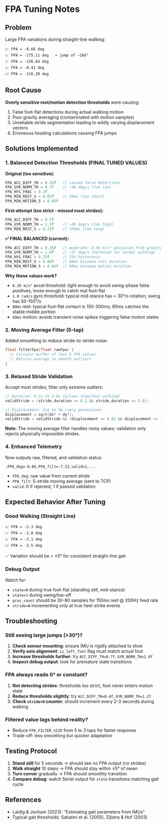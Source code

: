 # FPA Tuning Notes

## Problem
Large FPA variations during straight-line walking:
```
📈 FPA = -8.66 deg
📈 FPA = -175.11 deg   ← jump of ~166°
📈 FPA = -136.64 deg
📈 FPA = -0.41 deg
📈 FPA = -116.20 deg
```

## Root Cause
**Overly sensitive rest/motion detection thresholds** were causing:
1. False foot-flat detections during actual walking motion
2. Poor gravity averaging (contaminated with motion samples)
3. Unreliable stride segmentation leading to wildly varying displacement vectors
4. Erroneous heading calculations causing FPA jumps

## Solutions Implemented

### 1. Balanced Detection Thresholds (FINAL TUNED VALUES)
**Original (too sensitive):**
```cpp
FPA_ACC_DIFF_TH = 0.25f   // caused false detections
FPA_GYR_NORM_TH = 0.7f    // ~40 deg/s (too low)
FPA_HYS_FRAC = 0.2f
FPA_MIN_REST_S = 0.05f    // 50ms (too short)
FPA_MIN_MOTION_S = 0.05f
```

**First attempt (too strict - missed most strides):**
```cpp
FPA_ACC_DIFF_TH = 0.5f
FPA_GYR_NORM_TH = 1.5f    // ~86 deg/s (too high)
FPA_MIN_REST_S = 0.15f    // 150ms (too long)
```

**✅ FINAL BALANCED (current):**
```cpp
FPA_ACC_DIFF_TH = 0.35f   // moderate: 0.35 m/s² deviation from gravity
FPA_GYR_NORM_TH = 1.0f    // ~57 deg/s (balanced for normal walking)
FPA_HYS_FRAC = 0.25f      // 25% hysteresis
FPA_MIN_REST_S = 0.08f    // 80ms minimum rest duration
FPA_MIN_MOTION_S = 0.06f  // 60ms minimum motion duration
```

**Why these values work?**
- `0.35 m/s²` accel threshold: tight enough to avoid swing-phase false positives, loose enough to catch real foot-flat
- `1.0 rad/s` gyro threshold: typical mid-stance has < 30°/s rotation; swing has 50-150°/s
- `80ms` rest: typical foot-flat contact is 150-300ms; 80ms catches the stable middle portion
- `60ms` motion: avoids transient noise spikes triggering false motion states

### 2. Moving Average Filter (5-tap)
Added smoothing to reduce stride-to-stride noise:
```cpp
float filterFpa(float rawFpa) {
  // Circular buffer of last 5 FPA values
  // Returns average to smooth outliers
}
```

### 3. Relaxed Stride Validation
Accept most strides; filter only extreme outliers:
```cpp
// Duration: 0.2s to 3.0s (allows slow/fast walking)
validStride = (stride_duration >= 0.2 && stride_duration <= 3.0);

// Displacement: 2cm to 3m (very permissive)
displacement = sqrt(dx² + dy²);
validStride = validStride && (displacement >= 0.02 && displacement <= 3.0);
```

**Note:** The moving average filter handles noisy values; validation only rejects physically impossible strides.

### 4. Enhanced Telemetry
Now outputs raw, filtered, and validation status:
```
,FPA_deg=-8.66,FPA_filt=-7.23,valid=1,...
```
- `FPA_deg`: raw value from current stride
- `FPA_filt`: 5-stride moving average (sent to TCP)
- `valid`: 0 if rejected, 1 if passed validation

## Expected Behavior After Tuning

### Good Walking (Straight Line)
```
📈 FPA = -2.3 deg
📈 FPA = -1.8 deg
📈 FPA = -2.1 deg
📈 FPA = -2.5 deg
```
✅ Variation should be < ±5° for consistent straight-line gait

### Debug Output
Watch for:
- `state=0` during true foot-flat (standing still, mid-stance)
- `state=1` during swing/toe-off
- `grav_count` should be 30-80 samples for 150ms rest @ 200Hz feed rate
- `stride=N` incrementing only at true heel-strike events

## Troubleshooting

### Still seeing large jumps (>30°)?
1. **Check sensor mounting**: ensure IMU is rigidly attached to shoe
2. **Verify axis alignment**: `is_left_foot` flag must match actual foot
3. **Increase thresholds further**: try `ACC_DIFF_TH=0.7f`, `GYR_NORM_TH=2.0f`
4. **Inspect debug output**: look for premature state transitions

### FPA always reads 0° or constant?
1. **Not detecting strides**: thresholds too strict, foot never enters motion state
2. **Reduce thresholds slightly**: try `ACC_DIFF_TH=0.4f`, `GYR_NORM_TH=1.2f`
3. **Check `stride=N` counter**: should increment every 2-3 seconds during walking

### Filtered value lags behind reality?
- Reduce `FPA_FILTER_SIZE` from 5 to 3 taps for faster response
- Trade-off: less smoothing but quicker adaptation

## Testing Protocol
1. **Stand still** for 5 seconds → should see no FPA output (no strides)
2. **Walk straight** 10 steps → FPA should stay within ±5° of mean
3. **Turn corner** gradually → FPA should smoothly transition
4. **Compare debug**: watch Serial output for `state` transitions matching gait cycle

## References
- Laidig & Jocham (2023): "Estimating gait parameters from IMUs"
- Typical gait thresholds: Sabatini et al. (2005), Zijlstra & Hof (2003)
